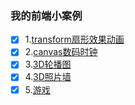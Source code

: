 ### 我的前端小案例
- [x] 1.[transform扇形效果动画](http://tcly861204.github.io/myDemos/demo/1/index.html)
- [x] 2.[canvas数码时钟](http://tcly861204.github.io/myDemos/demo/2/index.html)
- [x] 3.[3D轮播图](http://tcly861204.github.io/myDemos/demo/3/index.html)
- [x] 4.[3D照片墙](http://tcly861204.github.io/myDemos/demo/4/index.html)
- [x] 5.[游戏](http://tcly861204.github.io/game/index.html)